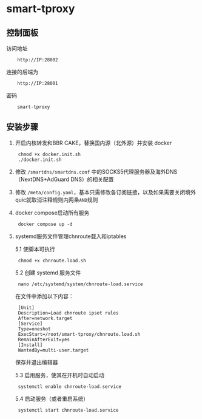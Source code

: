 # smart-tproxy

## 控制面板

  访问地址

        http://IP:28002

  连接的后端为

        http://IP:28001

  密码

        smart-tproxy

## 安装步骤

1. 开启内核转发和BBR CAKE，替换国内源（北外源）并安装 docker

        chmod +x docker.init.sh
        ./docker.init.sh
   
2. 修改 `/smartdns/smartdns.conf` 中的SOCKS5代理服务器及海外DNS（NextDNS+AdGuard DNS）的相关配置

3. 修改 `/meta/config.yaml`，基本只需修改各订阅链接，以及如果需要关闭境外quic就取消注释规则内两条`AND`规则

4. docker compose启动所有服务

        docker compose up -d
   
5. systemd服务文件管理chnroute载入和iptables

    5.1 使脚本可执行

        chmod +x chnroute.load.sh
        
    5.2 创建 systemd 服务文件

        nano /etc/systemd/system/chnroute-load.service  

   在文件中添加以下内容：
  
        [Unit]  
        Description=Load chnroute ipset rules  
        After=network.target  
        [Service]  
        Type=oneshot  
        ExecStart=/root/smart-tproxy/chnroute.load.sh  
        RemainAfterExit=yes  
        [Install]  
        WantedBy=multi-user.target  
  
      保存并退出编辑器

    5.3 启用服务，使其在开机时自动启动
   
        systemctl enable chnroute-load.service
   
    5.4 启动服务（或者重启系统）
    
        systemctl start chnroute-load.service
